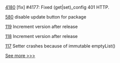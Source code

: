 
[4180](https://github.com/hyperledger/iroha/pull/4180) [fix] #4177: Fixed (get|set)_config 401 HTTP.

[580](https://github.com/hyperledger-labs/fabric-operations-console/pull/580) disable update button for package

[119](https://github.com/hyperledger-labs/hlf-connector/pull/119) Increment version after release

[118](https://github.com/hyperledger-labs/hlf-connector/pull/118) Increment version after release

[117](https://github.com/hyperledger-labs/hlf-connector/pull/117) Setter crashes because of immutable emptyList()


[See more >>>](https://start-here.hyperledger.org/pull-requests)

